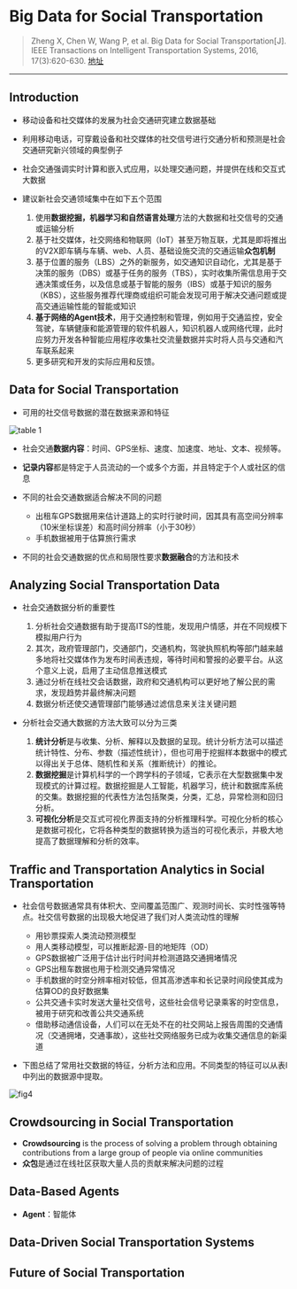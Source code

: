 # Big Data for Social Transportation

> Zheng X, Chen W, Wang P, et al. Big Data for Social Transportation[J]. IEEE Transactions on Intelligent Transportation Systems, 2016, 17(3):620-630.
> [地址](http://ieeexplore.ieee.org/document/7359138/?anchor=authors)
---

## **Introduction**

- 移动设备和社交媒体的发展为社会交通研究建立数据基础

- 利用移动电话，可穿戴设备和社交媒体的社交信号进行交通分析和预测是社会交通研究新兴领域的典型例子
- 社会交通强调实时计算和嵌入式应用，以处理交通问题，并提供在线和交互式大数据
- 建议新社会交通领域集中在如下五个范围
  1. 使用**数据挖掘，机器学习和自然语言处理**方法的大数据和社交信号的交通或运输分析
  2. 基于社交媒体，社交网络和物联网（IoT）甚至万物互联，尤其是即将推出的V2X即车辆与车辆、web、人员、基础设施交流的交通运输**众包机制**
  3. 基于位置的服务（LBS）之外的新服务，如交通知识自动化，尤其是基于决策的服务（DBS）或基于任务的服务（TBS），实时收集所需信息用于交通决策或任务，以及信息或基于智能的服务（IBS）或基于知识的服务（KBS），这些服务推荐代理商或组织可能会发现可用于解决交通问题或提高交通运输性能的智能或知识
  4. **基于网络的Agent技术**，用于交通控制和管理，例如用于交通监控，安全驾驶，车辆健康和能源管理的软件机器人，知识机器人或网络代理，此时应努力开发各种智能应用程序收集社交流量数据并实时将人员与交通和汽车联系起来
  5. 更多研究和开发的实际应用和反馈。

## **Data for Social Transportation**

- 可用的社交信号数据的潜在数据来源和特征

![table 1](http://ieeexplore.ieee.org/mediastore/IEEE/content/media/6979/7420563/7359138/cheng.t1-2480157-large.gif)

- 社会交通**数据内容**：时间、GPS坐标、速度、加速度、地址、文本、视频等。

- **记录内容**都是特定于人员流动的一个或多个方面，并且特定于个人或社区的信息
- 不同的社会交通数据适合解决不同的问题
  - 出租车GPS数据用来估计道路上的实时行驶时间，因其具有高空间分辨率（10米坐标误差）和高时间分辨率（小于30秒）
  - 手机数据被用于估算旅行需求
- 不同的社会交通数据的优点和局限性要求**数据融合**的方法和技术

## **Analyzing Social Transportation Data**

- 社会交通数据分析的重要性
  1. 分析社会交通数据有助于提高ITS的性能，发现用户情感，并在不同规模下模拟用户行为
  2. 其次，政府管理部门，交通部门，交通机构，驾驶执照机构等部门越来越多地将社交媒体作为发布时间表违规，等待时间和警报的必要平台。从这个意义上说，启用了主动信息推送模式
  3. 通过分析在线社交会话数据，政府和交通机构可以更好地了解公民的需求，发现趋势并最终解决问题
  4. 数据分析还使交通管理部门能够通过滤信息来关注关键问题

- 分析社会交通大数据的方法大致可以分为三类
  1. **统计分析**是与收集、分析、解释以及数据的呈现。统计分析方法可以描述统计特性、分布、参数（描述性统计），但也可用于挖掘样本数据中的模式以得出关于总体、随机性和关系（推断统计）的推论。
  2. **数据挖掘**是计算机科学的一个跨学科的子领域，它表示在大型数据集中发现模式的计算过程。数据挖掘是人工智能，机器学习，统计和数据库系统的交集。数据挖掘的代表性方法包括聚类，分类，汇总，异常检测和回归分析。
  3. **可视化分析**是交互式可视化界面支持的分析推理科学。可视化分析的核心是数据可视化，它将各种类型的数据转换为适当的可视化表示，并极大地提高了数据理解和分析的效率。

## **Traffic and Transportation Analytics in Social Transportation**

- 社会信号数据通常具有体积大、空间覆盖范围广、观测时间长、实时性强等特点。社交信号数据的出现极大地促进了我们对人类流动性的理解
  - 用钞票探索人类流动预测模型
  - 用人类移动模型，可以推断起源-目的地矩阵（OD）
  - GPS数据被广泛用于估计出行时间并检测道路交通拥堵情况
  - GPS出租车数据也用于检测交通异常情况
  - 手机数据的时空分辨率相对较低，但其高渗透率和长记录时间段使其成为估算OD的良好数据集
  - 公共交通卡实时发送大量社交信号，这些社会信号记录乘客的时空信息，被用于研究和改善公共交通系统
  - 借助移动通信设备，人们可以在无处不在的社交网站上报告周围的交通情况（交通拥堵，交通事故），这些社交网络服务已成为收集交通信息的新渠道

- 下图总结了常用社交数据的特征，分析方法和应用。不同类型的特征可以从表I中列出的数据源中提取。

![fig4](http://ieeexplore.ieee.org/mediastore/IEEE/content/media/6979/7420563/7359138/cheng4-2480157-large.gif)

## **Crowdsourcing in Social Transportation**

- **Crowdsourcing** is the process of solving a problem through obtaining contributions from a large group of people via online communities
- **众包**是通过在线社区获取大量人员的贡献来解决问题的过程

## **Data-Based Agents**

- **Agent**：智能体

## **Data-Driven Social Transportation Systems**

## **Future of Social Transportation**